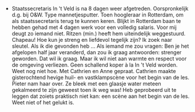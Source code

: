 - Staatssecretaris In 't Veld is na 8 dagen weer afgetreden. Oorspronkelijk d.g. bij O&W. Type mannetjesputter. Toen hoogleraar in Rotterdam, om als staatssecretaris terug te kunnen keren. Blijkt in Rotterdam baan te hebben gehad met 4 dagen werk voor een volledig salaris. Voor mij deugt zo iemand niet. Ritzen (min.) heeft hem uiteindelijk weggestuurd. Chapeau! 
  Hoe kun je streng en liefdevol tegelijk zijn? Ik zoek naar sleutel. Als ik die gevonden heb ... Als iemand me zou vragen: Ben je het afgelopen half jaar veranderd, dan zou ik graag antwoorden: strenger geworden. Dat wil ik graag. Maar ik wil niet aan warmte en respect voor de omgeving verliezen. Geen schallend koper à la In 't Veld worden. Weet nog niet hoe.
  Met Cathrien en Anne gepraat. Cathrien maakte gisterochtend hevige huil- en vastklampscène voor het begin van de les. Pieter nam haar over. Ze bleek met een glaasje water meteen gekalmeerd te zijn geweest toen ik weg was! Heb geprobeerd uit te leggen dat zoiets praktisch niet kan: een scène aan het begin van de les. Weet niet of het gelukt is.